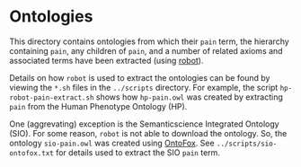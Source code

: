 # Ontologies  

This directory contains ontologies from which their `pain` term, the hierarchy containing `pain`, any children of `pain`, and a number of related axioms and associated terms have been extracted (using [robot](http://robot.obolibrary.org/)).  

Details on how `robot` is used to extract the ontologies can be found by viewing the `*.sh` files in the `../scripts` directory. For example, the script `hp-robot-pain-extract.sh` shows how `hp-pain.owl` was created by extracting `pain` from the Human Phenotype Ontology (HP).  

One (aggrevating) exception is the Semanticscience Integrated Ontology (SIO). For some reason, `robot` is not able to download the ontology. So, the ontology `sio-pain.owl` was created using [OntoFox](https://ontofox.hegroup.org/). See `../scripts/sio-ontofox.txt` for details used to extract the SIO `pain` term.
